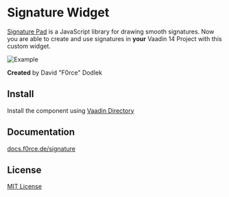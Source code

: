 # Signature Widget

[Signature Pad](https://github.com/szimek/signature_pad) is a JavaScript library for drawing smooth signatures. Now you are able
to create and use signatures in **your** Vaadin 14 Project with this custom widget.

![Example](https://f.cloud.github.com/assets/9873/268046/9ced3454-8efc-11e2-816e-a9b170a51004.png)

**Created** by David "F0rce" Dodlek


## Install

Install the component using [Vaadin Directory](https://vaadin.com/directory/component/signature-widget)


## Documentation

[docs.f0rce.de/signature](https://docs.f0rce.de/signature)


## License

[MIT License](http://opensource.org/licenses/MIT)
